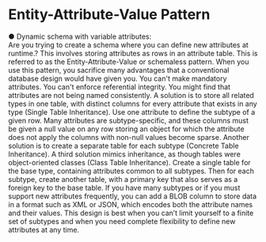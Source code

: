 # Entity-Attribute-Value Pattern


  ● Dynamic schema with variable attributes:   
  Are you trying to create a schema where you can define new attributes
  at runtime.? This involves storing attributes as rows in an attribute table.
  This is referred to as the Entity-Attribute-Value or schemaless pattern.
  When you use this pattern,  you sacrifice many advantages that a conventional
  database design would have given you. You can't make mandatory attributes.
  You can't enforce referential integrity. You might find that attributes are
  not being named consistently. A solution is to store all related types in one table,
  with distinct columns for every attribute that exists in any type
  (Single Table Inheritance). Use one attribute to define the subtype of a given row.
  Many attributes are subtype-specific, and these columns must
  be given a null value on any row storing an object for which the attribute
  does not apply the columns with non-null values become sparse.
  Another solution is to create a separate table for each subtype
  (Concrete Table Inheritance). A third solution mimics inheritance,
  as though tables were object-oriented classes (Class Table Inheritance).
  Create a single table for the base type, containing attributes common to
  all subtypes. Then for each subtype, create another table, with a primary key
  that also serves as a foreign key to the base table.
  If you have many subtypes or if you must support new attributes frequently,
  you can add a BLOB column to store data in a format such as XML or JSON,
  which encodes both the attribute names and their values.
  This design is best when you can’t limit yourself to a finite set of subtypes
  and when you need complete flexibility to define new attributes at any time.